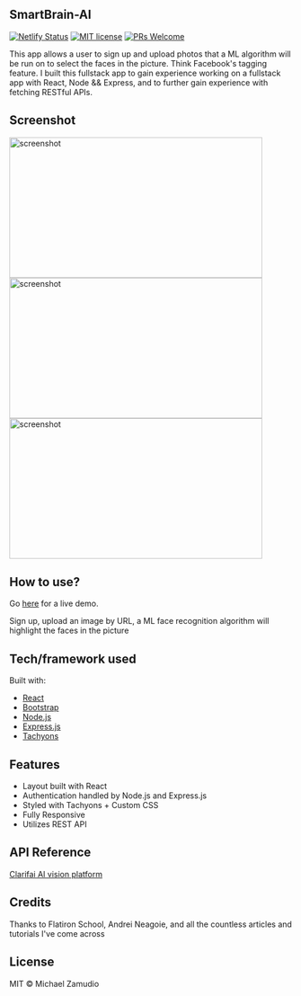 ## SmartBrain-AI
[![Netlify Status](https://api.netlify.com/api/v1/badges/5b49b11b-f07b-4aac-8b9c-b4253cbac354/deploy-status)](https://app.netlify.com/sites/smartbrain-ai/deploys)
[![MIT license](https://img.shields.io/badge/License-MIT-blue.svg)](https://lbesson.mit-license.org/)
[![PRs Welcome](https://img.shields.io/badge/PRs-welcome-brightgreen.svg?style=flat-square)](http://makeapullrequest.com)

This app allows a user to sign up and upload photos that a ML algorithm will be run on to select the faces in the picture. Think Facebook's tagging feature. I built this fullstack app to gain experience working on a fullstack app with React, Node && Express, and to further gain experience with fetching RESTful APIs.

## Screenshot
<img src="https://github.com/zamudio/smartbrain-ai/blob/master/public/project_screenshot_face.png" alt="screenshot" width="450" height="250" />
<img src="https://github.com/zamudio/smartbrain-ai/blob/master/public/project_screenshot_rock_climber.png" alt="screenshot" width="450" height="250" />
<img src="https://github.com/zamudio/smartbrain-ai/blob/master/public/project_screenshot_home.png" alt="screenshot" width="450" height="250" />

## How to use?
Go [here](https://smartbrain-ai.netlify.app) for a live demo.

Sign up, upload an image by URL, a ML face recognition algorithm will highlight the faces in the picture

## Tech/framework used
Built with:
- [React](https://es.reactjs.org/)
- [Bootstrap](https://getbootstrap.com/docs/4.3/getting-started/introduction/)
- [Node.js](https://nodejs.org/en/)
- [Express.js](https://expressjs.com/)
- [Tachyons](https://tachyons.io/)

## Features
- Layout built with React
- Authentication handled by Node.js and Express.js
- Styled with Tachyons + Custom CSS
- Fully Responsive
- Utilizes REST API

## API Reference
[Clarifai AI vision platform](https://www.clarifai.com/)

## Credits
Thanks to Flatiron School, Andrei Neagoie, and all the countless articles and tutorials I've come across

## License
MIT © Michael Zamudio
